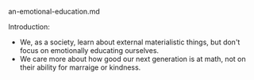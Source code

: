 an-emotional-education.md

Introduction:
- We, as a society, learn about external materialistic things, but don't focus on emotionally educating ourselves. 
- We care more about how good our next generation is at math, not on their ability for marraige or kindness. 
